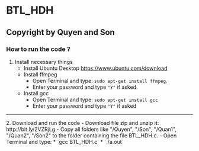 # BTL_HDH


## Copyright by Quyen and Son
### How to run the code ?

1. Install necessary things
    - Install Ubuntu Desktop https://www.ubuntu.com/download
    - Install ffmpeg
        * Open Terminal and type: `sudo apt-get install ffmpeg`.
        * Enter your password and type `"Y"` if asked.
    - Install gcc
        * Open Terminal and type: `sudo apt-get install gcc`
        * Enter your password and type `"Y"` if asked
<hr>
2. Download and run the code
    - Download file zip and unzip it: http://bit.ly/2VZRjLg
    - Copy all folders like "/Quyen", "/Son", "/Quan1", "/Quan2", "/Son2" to the folder containing the file BTL_HDH.c.
    - Open Terminal and type:
        * `gcc BTL_HDH.c`
        * `./a.out`
